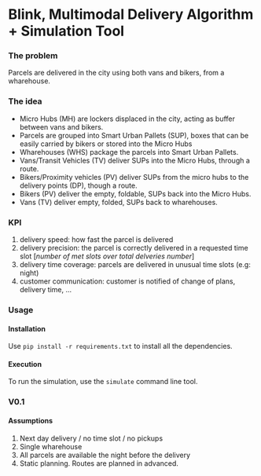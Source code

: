 # Blink, Multimodal Delivery Algorithm + Simulation Tool

### The problem
Parcels are delivered in the city using both vans and bikers, from a wharehouse. 

### The idea
* Micro Hubs (MH) are lockers displaced in the city, acting as buffer between vans and bikers.
* Parcels are grouped into Smart Urban Pallets (SUP), boxes that can be easily carried by bikers or stored into the Micro Hubs
* Wharehouses (WHS) package the parcels into Smart Urban Pallets.
* Vans/Transit Vehicles (TV) deliver SUPs into the Micro Hubs, through a route.
* Bikers/Proximity vehicles (PV) deliver SUPs from the micro hubs to the delivery points (DP), though a route.
* Bikers (PV) deliver the empty, foldable, SUPs back into the Micro Hubs.
* Vans (TV) deliver empty, folded, SUPs back to wharehouses.

### KPI
1. delivery speed: how fast the parcel is delivered 
2. delivery precision: the parcel is correctly delivered in a requested time slot [*number of met slots over total delveries number*]
3. delivery time coverage: parcels are delivered in unusual time slots (e.g: night)
3. customer communication: customer is notified of change of plans, delivery time, ...

### Usage
#### Installation
Use ```pip install -r requirements.txt``` to install all the dependencies.
#### Execution
To run the simulation, use the ```simulate``` command line tool.

### V0.1
#### Assumptions
1. Next day delivery / no time slot / no pickups
2. Single wharehouse
3. All parcels are available the night before the delivery
4. Static planning. Routes are planned in advanced.
